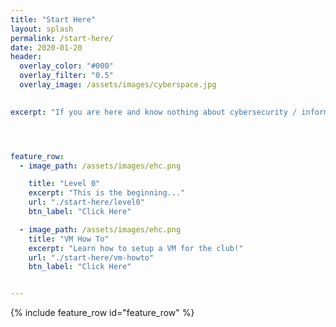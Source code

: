 ```yaml
---
title: "Start Here"
layout: splash
permalink: /start-here/
date: 2020-01-20
header:
  overlay_color: "#000"
  overlay_filter: "0.5"
  overlay_image: /assets/images/cyberspace.jpg

  
excerpt: "If you are here and know nothing about cybersecurity / information security you are in the right spot!"




feature_row:
  - image_path: /assets/images/ehc.png

    title: "Level 0"
    excerpt: "This is the beginning..."
    url: "./start-here/level0"
    btn_label: "Click Here"

  - image_path: /assets/images/ehc.png
    title: "VM How To"
    excerpt: "Learn how to setup a VM for the club!"
    url: "./start-here/vm-howto"
    btn_label: "Click Here"


---
```


{% include feature_row id="feature_row" %}
